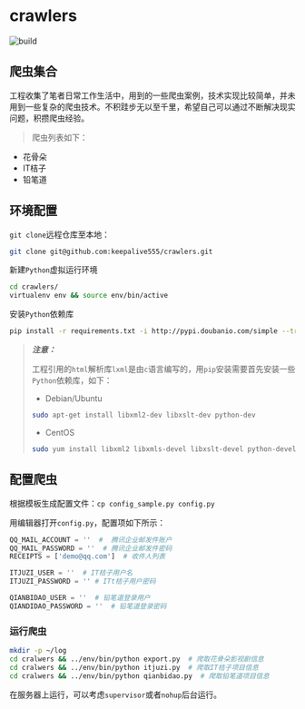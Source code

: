 # crawlers

![build](https://travis-ci.org/keepalive555/crawlers.svg?branch=master)

## 爬虫集合

工程收集了笔者日常工作生活中，用到的一些爬虫案例，技术实现比较简单，并未用到一些复杂的爬虫技术。不积跬步无以至千里，希望自己可以通过不断解决现实问题，积攒爬虫经验。
> 爬虫列表如下：
> 
- 花骨朵
- IT桔子
- 铅笔道

## 环境配置

`git clone`远程仓库至本地：

```bash
git clone git@github.com:keepalive555/crawlers.git
```
新建`Python`虚拟运行环境

```bash
cd crawlers/
virtualenv env && source env/bin/active
```

安装`Python`依赖库

```bash
pip install -r requirements.txt -i http://pypi.doubanio.com/simple --trusted-host pypi.doubanio.com
```
> ***注意：*** 
> 
> 工程引用的`html`解析库`lxml`是由`c`语言编写的，用`pip`安装需要首先安装一些`Python`依赖库，如下：
> 
> - Debian/Ubuntu
> 
> ```bash
> sudo apt-get install libxml2-dev libxslt-dev python-dev
> ```
> - CentOS
> 
> ```bash
> sudo yum install libxml2 libxmls-devel libxslt-devel python-devel
> ```

## 配置爬虫

根据模板生成配置文件：`cp config_sample.py config.py`

用编辑器打开`config.py`，配置项如下所示：

```python
QQ_MAIL_ACCOUNT = ''  #  腾讯企业邮发件账户
QQ_MAIL_PASSWORD = ''  # 腾讯企业邮发件密码
RECEIPTS = ['demo@qq.com']  # 收件人列表

ITJUZI_USER = ''  # IT桔子用户名
ITJUZI_PASSWORD = '' # ITt桔子用户密码

QIANBIDAO_USER = ''  # 铅笔道登录用户
QIANDIDAO_PASSWORD = ''  # 铅笔道登录密码
```

### 运行爬虫

```bash
mkdir -p ~/log
cd cralwers && ../env/bin/python export.py  # 爬取花骨朵影视剧信息
cd cralwers && ../env/bin/python itjuzi.py  # 爬取IT桔子项目信息
cd cralwers && ../env/bin/python qianbidao.py  # 爬取铅笔道项目信息
```

在服务器上运行，可以考虑`supervisor`或者`nohup`后台运行。
